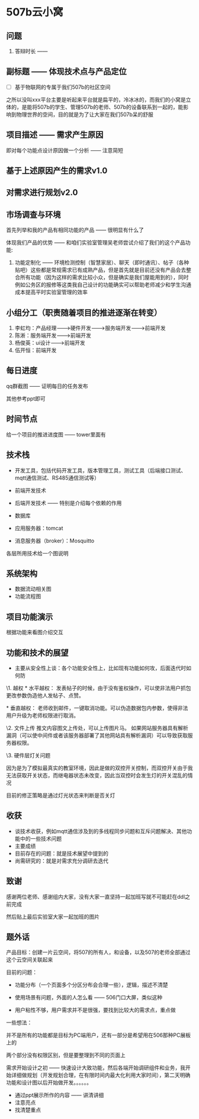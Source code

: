 # 507b云小窝

## 问题

1. 答辩时长 —— 

## 副标题 —— 体现技术点与产品定位

- [ ] 基于物联网的专属于我们507b的社区空间

之所以没叫xxx平台主要是听起来平台就是扁平的，冷冰冰的，而我们的小窝是立体的，是能将507b的学生、管理507b的老师、507b的设备联系到一起的，能影响到物理世界的空间，目的就是为了让大家在我们507b呆的舒服

## 项目描述 —— 需求产生原因

即对每个功能点设计原因做一个分析 —— 注意简短

## 基于上述原因产生的需求v1.0

## 对需求进行规划v2.0

## 市场调查与环境

首先列举和我的产品有相同功能的产品 —— 很明显有什么了

体现我们产品的优势 —— 和咱们实验室管理吴老师尝试介绍了我们的这个产品功能:

1. 功能定制化 —— 环境检测控制（智慧家居）、聊天（即时通讯）、帖子（各种贴吧）这些都是常规需求已有成熟产品，但是首先就是目前还没有产品会去整合所有功能（因为这样的需求比较小众，但是确实是我们屋能用到的），同时例如公务区的报修等这类我自己设计的功能确实可以帮助老师减少和学生沟通成本提高平时实验室管理的效率

## 小组分工（职责随着项目的推进逐渐在转变）

1. 李虹均：产品经理--->硬件开发--->服务端开发--->前端开发
2. 陈淅：服务端开发--->前端开发
3. 杨俊英：ui设计--->前端开发
4. 伍开恒：前端开发

## 每日进度

qq群截图 —— 证明每日的任务发布

其他参考ppt即可

## 时间节点

给一个项目的推进进度图 —— tower里面有

## 技术栈

- 开发工具，包括代码开发工具，版本管理工具，测试工具（后端接口测试、mqtt通信测试、RS485通信测试等）

- 前端开发技术
- 后端开发技术 —— 特别是介绍每个依赖的作用
- 数据库
- 应用服务器：tomcat
- 消息服务器（broker）：Mosquitto

各层所用技术给一个图说明

## 系统架构

- 数据流动相关图
- 功能流程图

## 项目功能演示

根据功能来看图介绍交互

## 功能和技术的展望

- 主要从安全性上谈：各个功能安全性上，比如现有功能如何攻，后面迭代时如何防

\1. 越权 
\* 水平越权： 
发表帖子的时候，由于没有鉴权操作，可以使非法用户抓包更改参数伪造他人发帖子、点赞。 

\* 垂直越权： 
老师收到邮件，一键取消功能。可以伪造数据包内参数，使得非法用户升级为老师权限进行取消。 

\2. 文件上传 
推文内容图文上传处，可以上传图片马。 
如果网站服务器具有解析漏洞（可以使中间件或者该服务器部署了其他网站具有解析漏洞）可以导致获取服务器权限。

\3. 硬件层灯关问题

因为是为了模拟最真实的教室环境，因此是做的双控开关控制，而双控开关由于我无法获取开关状态，而继电器状态未改变，因此当双控时会发生灯的开关混乱的情况

目前的修正策略是通过灯光状态来判断是否关灯

## 收获

- 谈技术收获，例如mqtt通信涉及到的多线程同步问题和互斥问题解决、其他功能中的一些技术问题
- 主要成绩
- 目前存在的问题：就是技术展望中提到的
- 尚需研究的：就是对需求充分调研去迭代

## 致谢

感谢两位老师、感谢组内大家，没有大家一直坚持一起加班写就不可能赶在ddl之前完成

然后贴上最后实验室大家一起加班的图片

## 题外话

产品目标：创建一片云空间，将507的所有人，和设备，以及507的老师全部通过这个云空间关联起来

目前的问题：

- 功能分布（一个页面多个分区分布会合理一些），逻辑，描述不清楚

- 使用场景有问题，外面的人怎么看 —— 506门口大屏，类似这种

- 用户粘性不够，用户需求并不是很强，要找到比较大的需求点，重点做

一些想法：

并不是所有的功能都是目标为PC端用户，还有一部分是希望用在506那种PC展板上的

两个部分没有权限区别，但是要整理到不同的页面上

需求开始设计之初 —— 快速设计大致功能，然后各端开始调研组件和业务，我开始详细做规划（开发规划合理，在有限时间内最大化利用大家时间），第二天明确功能和设计图以后开始做开发。。。。。。



- 通过ppt展示所作的内容 —— 讲清讲细
- 注意亮点
- 找清楚重点

